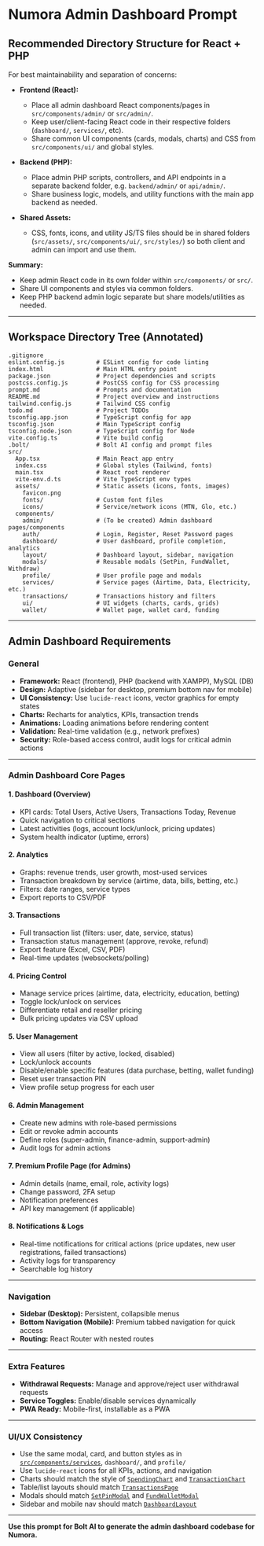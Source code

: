 # Numora Admin Dashboard Prompt

## Recommended Directory Structure for React + PHP

For best maintainability and separation of concerns:

- **Frontend (React):**

  - Place all admin dashboard React components/pages in `src/components/admin/` or `src/admin/`.
  - Keep user/client-facing React code in their respective folders (`dashboard/`, `services/`, etc).
  - Share common UI components (cards, modals, charts) and CSS from `src/components/ui/` and global styles.

- **Backend (PHP):**

  - Place admin PHP scripts, controllers, and API endpoints in a separate backend folder, e.g. `backend/admin/` or `api/admin/`.
  - Share business logic, models, and utility functions with the main app backend as needed.

- **Shared Assets:**
  - CSS, fonts, icons, and utility JS/TS files should be in shared folders (`src/assets/`, `src/components/ui/`, `src/styles/`) so both client and admin can import and use them.

**Summary:**

- Keep admin React code in its own folder within `src/components/` or `src/`.
- Share UI components and styles via common folders.
- Keep PHP backend admin logic separate but share models/utilities as needed.

---

## Workspace Directory Tree (Annotated)

```
.gitignore
eslint.config.js         # ESLint config for code linting
index.html               # Main HTML entry point
package.json             # Project dependencies and scripts
postcss.config.js        # PostCSS config for CSS processing
prompt.md                # Prompts and documentation
README.md                # Project overview and instructions
tailwind.config.js       # Tailwind CSS config
todo.md                  # Project TODOs
tsconfig.app.json        # TypeScript config for app
tsconfig.json            # Main TypeScript config
tsconfig.node.json       # TypeScript config for Node
vite.config.ts           # Vite build config
.bolt/                   # Bolt AI config and prompt files
src/
  App.tsx                # Main React app entry
  index.css              # Global styles (Tailwind, fonts)
  main.tsx               # React root renderer
  vite-env.d.ts          # Vite TypeScript env types
  assets/                # Static assets (icons, fonts, images)
    favicon.png
    fonts/               # Custom font files
    icons/               # Service/network icons (MTN, Glo, etc.)
  components/
    admin/               # (To be created) Admin dashboard pages/components
    auth/                # Login, Register, Reset Password pages
    dashboard/           # User dashboard, profile completion, analytics
    layout/              # Dashboard layout, sidebar, navigation
    modals/              # Reusable modals (SetPin, FundWallet, Withdraw)
    profile/             # User profile page and modals
    services/            # Service pages (Airtime, Data, Electricity, etc.)
    transactions/        # Transactions history and filters
    ui/                  # UI widgets (charts, cards, grids)
    wallet/              # Wallet page, wallet card, funding
```

---

## Admin Dashboard Requirements

### General

- **Framework:** React (frontend), PHP (backend with XAMPP), MySQL (DB)
- **Design:** Adaptive (sidebar for desktop, premium bottom nav for mobile)
- **UI Consistency:** Use `lucide-react` icons, vector graphics for empty states
- **Charts:** Recharts for analytics, KPIs, transaction trends
- **Animations:** Loading animations before rendering content
- **Validation:** Real-time validation (e.g., network prefixes)
- **Security:** Role-based access control, audit logs for critical admin actions

---

### Admin Dashboard Core Pages

#### 1. **Dashboard (Overview)**

- KPI cards: Total Users, Active Users, Transactions Today, Revenue
- Quick navigation to critical sections
- Latest activities (logs, account lock/unlock, pricing updates)
- System health indicator (uptime, errors)

#### 2. **Analytics**

- Graphs: revenue trends, user growth, most-used services
- Transaction breakdown by service (airtime, data, bills, betting, etc.)
- Filters: date ranges, service types
- Export reports to CSV/PDF

#### 3. **Transactions**

- Full transaction list (filters: user, date, service, status)
- Transaction status management (approve, revoke, refund)
- Export feature (Excel, CSV, PDF)
- Real-time updates (websockets/polling)

#### 4. **Pricing Control**

- Manage service prices (airtime, data, electricity, education, betting)
- Toggle lock/unlock on services
- Differentiate retail and reseller pricing
- Bulk pricing updates via CSV upload

#### 5. **User Management**

- View all users (filter by active, locked, disabled)
- Lock/unlock accounts
- Disable/enable specific features (data purchase, betting, wallet funding)
- Reset user transaction PIN
- View profile setup progress for each user

#### 6. **Admin Management**

- Create new admins with role-based permissions
- Edit or revoke admin accounts
- Define roles (super-admin, finance-admin, support-admin)
- Audit logs for admin actions

#### 7. **Premium Profile Page (for Admins)**

- Admin details (name, email, role, activity logs)
- Change password, 2FA setup
- Notification preferences
- API key management (if applicable)

#### 8. **Notifications & Logs**

- Real-time notifications for critical actions (price updates, new user registrations, failed transactions)
- Activity logs for transparency
- Searchable log history

---

### Navigation

- **Sidebar (Desktop):** Persistent, collapsible menus
- **Bottom Navigation (Mobile):** Premium tabbed navigation for quick access
- **Routing:** React Router with nested routes

---

### Extra Features

- **Withdrawal Requests:** Manage and approve/reject user withdrawal requests
- **Service Toggles:** Enable/disable services dynamically
- **PWA Ready:** Mobile-first, installable as a PWA

---

### UI/UX Consistency

- Use the same modal, card, and button styles as in [`src/components/services`](src/components/services), `dashboard/`, and `profile/`
- Use `lucide-react` icons for all KPIs, actions, and navigation
- Charts should match the style of [`SpendingChart`](src/components/ui/SpendingChart.tsx) and [`TransactionChart`](src/components/ui/TransactionChart.tsx)
- Table/list layouts should match [`TransactionsPage`](src/components/transactions/TransactionsPage.tsx)
- Modals should match [`SetPinModal`](src/components/modals/SetPinModal.tsx) and [`FundWalletModal`](src/components/modals/FundWalletModal.tsx)
- Sidebar and mobile nav should match [`DashboardLayout`](src/components/layout/DashboardLayout.tsx)

---

**Use this prompt for Bolt AI to generate the admin dashboard codebase for Numora.**

